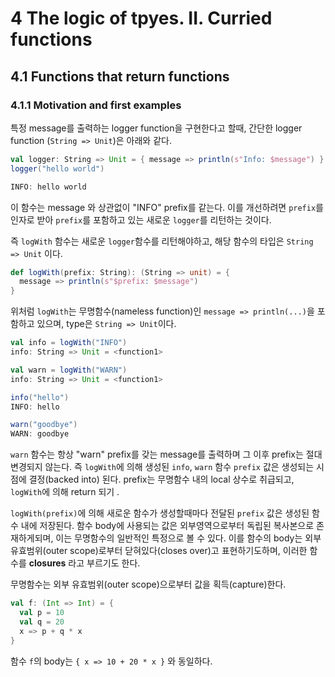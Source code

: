 # 4 The logic of tpyes. II. Curried functions

## 4.1 Functions that return functions

### 4.1.1 Motivation and first examples

특정 message를 출력하는 logger function을 구현한다고 할때, 간단한 logger function (`String => Unit`)은 아래와 같다.

```scala
val logger: String => Unit = { message => println(s"Info: $message") } 
logger("hello world")

INFO: hello world
```

이 함수는 message 와 상관없이 "INFO" prefix를 같는다. 이를 개선하려면 `prefix`를 인자로 받아 `prefix`를 포함하고 있는 새로운 `logger`를 리턴하는 것이다. 

즉 `logWith` 함수는 새로운 `logger`함수를 리턴해야하고, 해당 함수의 타입은 `String => Unit` 이다.

```scala
def logWith(prefix: String): (String => unit) = {
  message => println(s"$prefix: $message")
}
```

위처럼 `logWith`는 무명함수(nameless function)인 `message => println(...)`을 포함하고 있으며, type은 `String => Unit`이다. 

```scala
val info = logWith("INFO")
info: String => Unit = <function1>

val warn = logWith("WARN")
info: String => Unit = <function1>

info("hello")
INFO: hello

warn("goodbye")
WARN: goodbye
```

`warn` 함수는 항상 "warn" prefix를 갖는 message를 출력하며 그 이후 prefix는 절대 변경되지 않는다.
즉 `logWith`에 의해 생성된 `info`, `warn` 함수 `prefix` 값은 생성되는 시점에 결정(backed into) 된다. prefix는 무명함수 내의 local 상수로 취급되고, `logWith`에 의해 return 되기 . 
 
`logWith(prefix)`에 의해 새로운 함수가 생성할때마다 전달된 `prefix` 값은 생성된 함수 내에 저장된다. 함수 body에 사용되는 값은 외부영역으로부터 독립된 복사본으로 존재하게되며, 이는 무명함수의 일반적인 특정으로 볼 수 있다. 이를 함수의 body는 외부 유효범위(outer scope)로부터 닫혀있다(closes over)고 표현하기도하며, 이러한 함수를 **closures** 라고 부르기도 한다. 
 
무명함수는 외부 유효범위(outer scope)으로부터 값을 획득(capture)한다. 
 
```scala
val f: (Int => Int) = {
  val p = 10
  val q = 20
  x => p + q * x
}
```

함수 `f`의 body는 `{ x => 10 + 20 * x }` 와 동일하다. 
